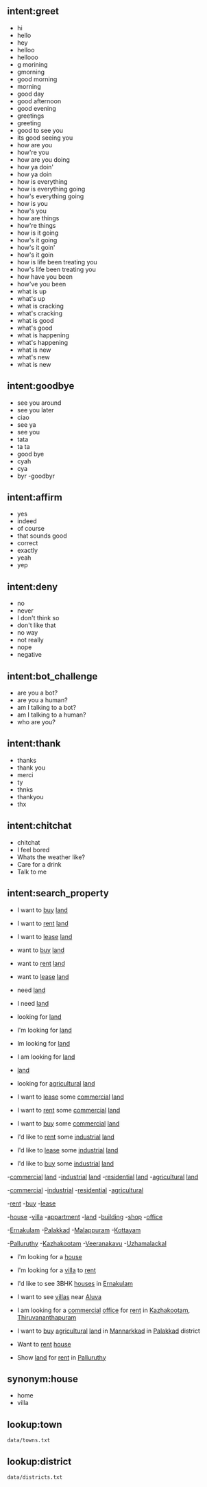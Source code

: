## intent:greet
- hi 
- hello 
- hey 
- helloo 
- hellooo 
- g morining 
- gmorning 
- good morning 
- morning 
- good day 
- good afternoon 
- good evening 
- greetings 
- greeting 
- good to see you 
- its good seeing you 
- how are you 
- how're you 
- how are you doing 
- how ya doin' 
- how ya doin 
- how is everything 
- how is everything going 
- how's everything going 
- how is you 
- how's you 
- how are things 
- how're things 
- how is it going 
- how's it going 
- how's it goin' 
- how's it goin 
- how is life been treating you 
- how's life been treating you 
- how have you been 
- how've you been 
- what is up 
- what's up 
- what is cracking 
- what's cracking 
- what is good 
- what's good 
- what is happening 
- what's happening 
- what is new 
- what's new 
- what is new

## intent:goodbye
- see you around
- see you later
- ciao
- see ya
- see you
- tata
- ta ta
- good bye
- cyah
- cya
- byr
-goodbyr

## intent:affirm
- yes
- indeed
- of course
- that sounds good
- correct
- exactly
- yeah
- yep

## intent:deny
- no
- never
- I don't think so
- don't like that
- no way
- not really
- nope
- negative

## intent:bot_challenge
- are you a bot?
- are you a human?
- am I talking to a bot?
- am I talking to a human?
- who are you?

## intent:thank
- thanks
- thank you
- merci
- ty
- thnks
- thankyou
- thx

## intent:chitchat
- chitchat
- I feel bored
- Whats the weather like?
- Care for a drink
- Talk to me

## intent:search_property
- I want to [buy](property_action) [land](property_type)
- I want to [rent](property_action) [land](property_type)
- I want to [lease](property_action) [land](property_type)

- want to [buy](property_action) [land](property_type)
- want to [rent](property_action) [land](property_type)
- want to [lease](property_action) [land](property_type)

- need [land](property_type)

- I need [land](property_type)
- looking for [land](property_type)
- I'm looking for [land](property_type)
- Im looking for [land](property_type)
- I am looking for [land](property_type)
- [land](property_type)
- looking for [agricultural](property_class) [land](property_type)

- I want to [lease](property_action) some [commercial](property_class) [land](property_type)
- I want to [rent](property_action) some [commercial](property_class) [land](property_type)
- I want to [buy](property_action) some [commercial](property_class) [land](property_type)

- I'd like to [rent](property_action) some [industrial](property_class) [land](property_type)
- I'd like to [lease](property_action) some [industrial](property_class) [land](property_type)
- I'd like to [buy](property_action) some [industrial](property_class) [land](property_type)

-[commercial](property_class) [land](property_type)
-[industrial](property_class) [land](property_type)
-[residential](property_class) [land](property_type)
-[agricultural](property_class) [land](property_type)

-[commercial](property_class) 
-[industrial](property_class) 
-[residential](property_class)
-[agricultural](property_class)

-[rent](property_action)
-[buy](property_action)
-[lease](property_action)

-[house](property_type)
-[villa](property_type)
-[appartment](property_type)
-[land](property_type)
-[building](property_type)
-[shop](property_type)
-[office](property_type)

-[Ernakulam](district)
-[Palakkad](district)
-[Malappuram](district)
-[Kottayam](district)

-[Palluruthy](town)
-[Kazhakootam](town)
-[Veeranakavu](town)
-[Uzhamalackal](town)

- I'm looking for a [house](property_type)
- I'm looking for a [villa](property_type) to [rent](property_action)
- I'd like to see 3BHK [houses](property_type) in [Ernakulam](district)
- I want to see [villas](property_type) near [Aluva](town)

- I am looking for a [commercial](property_class) [office](property_type) for [rent](property_action) in [Kazhakootam](town), [Thiruvananthapuram](district)
- I want to [buy](property_action) [agricultural](property_class) [land](property_type) in [Mannarkkad](town) in [Palakkad](district) district

- Want to [rent](property_action) [house](property_type)
- Show [land](property_type) for [rent](property_action) in [Palluruthy](town)

## synonym:house
- home
- villa

## lookup:town
    data/towns.txt

## lookup:district
    data/districts.txt